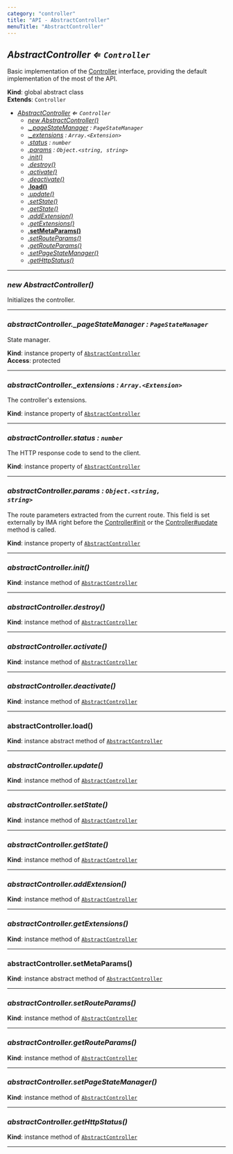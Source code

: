 ```yaml
---
category: "controller"
title: "API - AbstractController"
menuTitle: "AbstractController"
---
```


## *AbstractController ⇐ <code>Controller</code>*&nbsp;<a name="AbstractController" href="https://github.com/seznam/ima/tree/17.5.3/controller/AbstractController.js#L15" target="_blank"><span class="icon"><i class="fas fa-external-link-alt fa-xs"></i></span></a>
Basic implementation of the [Controller](Controller) interface, providing the
default implementation of the most of the API.

**Kind**: global abstract class  
**Extends**: <code>Controller</code>  

* *[AbstractController](#AbstractController) ⇐ <code>Controller</code>*
    * *[new AbstractController()](#new_AbstractController_new)*
    * *[._pageStateManager](#AbstractController+_pageStateManager) : <code>PageStateManager</code>*
    * *[._extensions](#AbstractController+_extensions) : <code>Array.&lt;Extension&gt;</code>*
    * *[.status](#AbstractController+status) : <code>number</code>*
    * *[.params](#AbstractController+params) : <code>Object.&lt;string, string&gt;</code>*
    * *[.init()](#AbstractController+init)*
    * *[.destroy()](#AbstractController+destroy)*
    * *[.activate()](#AbstractController+activate)*
    * *[.deactivate()](#AbstractController+deactivate)*
    * **[.load()](#AbstractController+load)**
    * *[.update()](#AbstractController+update)*
    * *[.setState()](#AbstractController+setState)*
    * *[.getState()](#AbstractController+getState)*
    * *[.addExtension()](#AbstractController+addExtension)*
    * *[.getExtensions()](#AbstractController+getExtensions)*
    * **[.setMetaParams()](#AbstractController+setMetaParams)**
    * *[.setRouteParams()](#AbstractController+setRouteParams)*
    * *[.getRouteParams()](#AbstractController+getRouteParams)*
    * *[.setPageStateManager()](#AbstractController+setPageStateManager)*
    * *[.getHttpStatus()](#AbstractController+getHttpStatus)*


* * *

### *new AbstractController()*&nbsp;<a name="new_AbstractController_new"></a>
Initializes the controller.


* * *

### *abstractController.\_pageStateManager : <code>PageStateManager</code>*&nbsp;<a name="AbstractController+_pageStateManager" href="https://github.com/seznam/ima/tree/17.5.3/controller/AbstractController.js#L24" target="_blank"><span class="icon"><i class="fas fa-external-link-alt fa-xs"></i></span></a>
State manager.

**Kind**: instance property of [<code>AbstractController</code>](#AbstractController)  
**Access**: protected  

* * *

### *abstractController.\_extensions : <code>Array.&lt;Extension&gt;</code>*&nbsp;<a name="AbstractController+_extensions" href="https://github.com/seznam/ima/tree/17.5.3/controller/AbstractController.js#L31" target="_blank"><span class="icon"><i class="fas fa-external-link-alt fa-xs"></i></span></a>
The controller's extensions.

**Kind**: instance property of [<code>AbstractController</code>](#AbstractController)  

* * *

### *abstractController.status : <code>number</code>*&nbsp;<a name="AbstractController+status" href="https://github.com/seznam/ima/tree/17.5.3/controller/AbstractController.js#L38" target="_blank"><span class="icon"><i class="fas fa-external-link-alt fa-xs"></i></span></a>
The HTTP response code to send to the client.

**Kind**: instance property of [<code>AbstractController</code>](#AbstractController)  

* * *

### *abstractController.params : <code>Object.&lt;string, string&gt;</code>*&nbsp;<a name="AbstractController+params" href="https://github.com/seznam/ima/tree/17.5.3/controller/AbstractController.js#L47" target="_blank"><span class="icon"><i class="fas fa-external-link-alt fa-xs"></i></span></a>
The route parameters extracted from the current route. This field is
set externally by IMA right before the [Controller#init](Controller#init) or the
[Controller#update](Controller#update) method is called.

**Kind**: instance property of [<code>AbstractController</code>](#AbstractController)  

* * *

### *abstractController.init()*&nbsp;<a name="AbstractController+init" href="https://github.com/seznam/ima/tree/17.5.3/controller/AbstractController.js#L53" target="_blank"><span class="icon"><i class="fas fa-external-link-alt fa-xs"></i></span></a>
**Kind**: instance method of [<code>AbstractController</code>](#AbstractController)  

* * *

### *abstractController.destroy()*&nbsp;<a name="AbstractController+destroy" href="https://github.com/seznam/ima/tree/17.5.3/controller/AbstractController.js#L58" target="_blank"><span class="icon"><i class="fas fa-external-link-alt fa-xs"></i></span></a>
**Kind**: instance method of [<code>AbstractController</code>](#AbstractController)  

* * *

### *abstractController.activate()*&nbsp;<a name="AbstractController+activate" href="https://github.com/seznam/ima/tree/17.5.3/controller/AbstractController.js#L63" target="_blank"><span class="icon"><i class="fas fa-external-link-alt fa-xs"></i></span></a>
**Kind**: instance method of [<code>AbstractController</code>](#AbstractController)  

* * *

### *abstractController.deactivate()*&nbsp;<a name="AbstractController+deactivate" href="https://github.com/seznam/ima/tree/17.5.3/controller/AbstractController.js#L68" target="_blank"><span class="icon"><i class="fas fa-external-link-alt fa-xs"></i></span></a>
**Kind**: instance method of [<code>AbstractController</code>](#AbstractController)  

* * *

### **abstractController.load()**&nbsp;<a name="AbstractController+load" href="https://github.com/seznam/ima/tree/17.5.3/controller/AbstractController.js#L74" target="_blank"><span class="icon"><i class="fas fa-external-link-alt fa-xs"></i></span></a>
**Kind**: instance abstract method of [<code>AbstractController</code>](#AbstractController)  

* * *

### *abstractController.update()*&nbsp;<a name="AbstractController+update" href="https://github.com/seznam/ima/tree/17.5.3/controller/AbstractController.js#L84" target="_blank"><span class="icon"><i class="fas fa-external-link-alt fa-xs"></i></span></a>
**Kind**: instance method of [<code>AbstractController</code>](#AbstractController)  

* * *

### *abstractController.setState()*&nbsp;<a name="AbstractController+setState" href="https://github.com/seznam/ima/tree/17.5.3/controller/AbstractController.js#L91" target="_blank"><span class="icon"><i class="fas fa-external-link-alt fa-xs"></i></span></a>
**Kind**: instance method of [<code>AbstractController</code>](#AbstractController)  

* * *

### *abstractController.getState()*&nbsp;<a name="AbstractController+getState" href="https://github.com/seznam/ima/tree/17.5.3/controller/AbstractController.js#L100" target="_blank"><span class="icon"><i class="fas fa-external-link-alt fa-xs"></i></span></a>
**Kind**: instance method of [<code>AbstractController</code>](#AbstractController)  

* * *

### *abstractController.addExtension()*&nbsp;<a name="AbstractController+addExtension" href="https://github.com/seznam/ima/tree/17.5.3/controller/AbstractController.js#L111" target="_blank"><span class="icon"><i class="fas fa-external-link-alt fa-xs"></i></span></a>
**Kind**: instance method of [<code>AbstractController</code>](#AbstractController)  

* * *

### *abstractController.getExtensions()*&nbsp;<a name="AbstractController+getExtensions" href="https://github.com/seznam/ima/tree/17.5.3/controller/AbstractController.js#L118" target="_blank"><span class="icon"><i class="fas fa-external-link-alt fa-xs"></i></span></a>
**Kind**: instance method of [<code>AbstractController</code>](#AbstractController)  

* * *

### **abstractController.setMetaParams()**&nbsp;<a name="AbstractController+setMetaParams" href="https://github.com/seznam/ima/tree/17.5.3/controller/AbstractController.js#L126" target="_blank"><span class="icon"><i class="fas fa-external-link-alt fa-xs"></i></span></a>
**Kind**: instance abstract method of [<code>AbstractController</code>](#AbstractController)  

* * *

### *abstractController.setRouteParams()*&nbsp;<a name="AbstractController+setRouteParams" href="https://github.com/seznam/ima/tree/17.5.3/controller/AbstractController.js#L136" target="_blank"><span class="icon"><i class="fas fa-external-link-alt fa-xs"></i></span></a>
**Kind**: instance method of [<code>AbstractController</code>](#AbstractController)  

* * *

### *abstractController.getRouteParams()*&nbsp;<a name="AbstractController+getRouteParams" href="https://github.com/seznam/ima/tree/17.5.3/controller/AbstractController.js#L143" target="_blank"><span class="icon"><i class="fas fa-external-link-alt fa-xs"></i></span></a>
**Kind**: instance method of [<code>AbstractController</code>](#AbstractController)  

* * *

### *abstractController.setPageStateManager()*&nbsp;<a name="AbstractController+setPageStateManager" href="https://github.com/seznam/ima/tree/17.5.3/controller/AbstractController.js#L150" target="_blank"><span class="icon"><i class="fas fa-external-link-alt fa-xs"></i></span></a>
**Kind**: instance method of [<code>AbstractController</code>](#AbstractController)  

* * *

### *abstractController.getHttpStatus()*&nbsp;<a name="AbstractController+getHttpStatus" href="https://github.com/seznam/ima/tree/17.5.3/controller/AbstractController.js#L157" target="_blank"><span class="icon"><i class="fas fa-external-link-alt fa-xs"></i></span></a>
**Kind**: instance method of [<code>AbstractController</code>](#AbstractController)  

* * *

